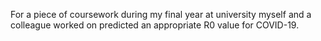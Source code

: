 For a piece of coursework during my final year at university myself and a colleague worked on predicted an appropriate R0 value for COVID-19.

